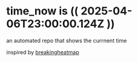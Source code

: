 # time_now is (( 2025-04-06T23:00:00.124Z ))

an automated repo that shows the currnent time

inspired by [breakingheatmap](https://github.com/breakingheatmap/breakingheatmap)